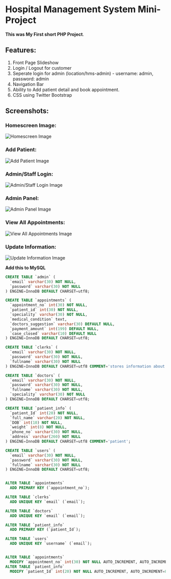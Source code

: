 # Hospital Management System Mini-Project

**This was My First short PHP Project**. 

## Features:
  1. Front Page Slideshow
  2. Login / Logout for customer
  3. Seperate login for admin (location/hms-admin) - username: admin, password: admin
  4. Navigation Bar
  5. Ability to Add patient detail and book appointment.
  6. CSS using Twitter Bootstrap
  
## Screenshots:

### Homescreen Image:
![Homescreen Image](https://github.com/ankschoubey/hospital-management-system-php-mysql/blob/master/readme-images/index.png?raw=true)

### Add Patient:
![Add Patient Image](https://github.com/ankschoubey/hospital-management-system-php-mysql/blob/master/readme-images/add-patient.png?raw=true)

### Admin/Staff Login:
![Admin/Staff Login Image](https://github.com/ankschoubey/hospital-management-system-php-mysql/blob/master/readme-images/staff-login.png?raw=true)

### Admin Panel:
![Admin Panel Image](https://github.com/ankschoubey/hospital-management-system-php-mysql/blob/master/readme-images/hms-admin.png?raw=true)

### View All Appointments:
![View All Appointments Image](https://github.com/ankschoubey/hospital-management-system-php-mysql/blob/master/readme-images/all-appointments.png?raw=true)

### Update Information:
![Update Information Image](https://github.com/ankschoubey/hospital-management-system-php-mysql/blob/master/readme-images/update-patient-info.png?raw=true)
  
**Add this to MySQL**
```SQL
CREATE TABLE `admin` (
  `email` varchar(30) NOT NULL,
  `password` varchar(30) NOT NULL
) ENGINE=InnoDB DEFAULT CHARSET=utf8;

CREATE TABLE `appointments` (
  `appointment_no` int(30) NOT NULL,
  `patient_id` int(30) NOT NULL,
  `speciality` varchar(30) NOT NULL,
  `medical_condition` text,
  `doctors_suggestion` varchar(30) DEFAULT NULL,
  `payment_amount` int(199) DEFAULT NULL,
  `case_closed` varchar(10) DEFAULT NULL
) ENGINE=InnoDB DEFAULT CHARSET=utf8;

CREATE TABLE `clerks` (
  `email` varchar(30) NOT NULL,
  `password` varchar(30) NOT NULL,
  `fullname` varchar(30) NOT NULL
) ENGINE=InnoDB DEFAULT CHARSET=utf8 COMMENT='stores information about clerk';

CREATE TABLE `doctors` (
  `email` varchar(30) NOT NULL,
  `password` varchar(30) NOT NULL,
  `fullname` varchar(30) NOT NULL,
  `speciality` varchar(30) NOT NULL
) ENGINE=InnoDB DEFAULT CHARSET=utf8;

CREATE TABLE `patient_info` (
  `patient_Id` int(20) NOT NULL,
  `full_name` varchar(20) NOT NULL,
  `DOB` int(10) NOT NULL,
  `weight` int(8) NOT NULL,
  `phone_no` varchar(30) NOT NULL,
  `address` varchar(260) NOT NULL
) ENGINE=InnoDB DEFAULT CHARSET=utf8 COMMENT='patient';

CREATE TABLE `users` (
  `email` varchar(30) NOT NULL,
  `password` varchar(30) NOT NULL,
  `fullname` varchar(30) NOT NULL
) ENGINE=InnoDB DEFAULT CHARSET=utf8;


ALTER TABLE `appointments`
  ADD PRIMARY KEY (`appointment_no`);

ALTER TABLE `clerks`
  ADD UNIQUE KEY `email` (`email`);

ALTER TABLE `doctors`
  ADD UNIQUE KEY `email` (`email`);

ALTER TABLE `patient_info`
  ADD PRIMARY KEY (`patient_Id`);

ALTER TABLE `users`
  ADD UNIQUE KEY `username` (`email`);


ALTER TABLE `appointments`
  MODIFY `appointment_no` int(30) NOT NULL AUTO_INCREMENT, AUTO_INCREMENT=59;
ALTER TABLE `patient_info`
  MODIFY `patient_Id` int(20) NOT NULL AUTO_INCREMENT, AUTO_INCREMENT=85;
```


